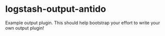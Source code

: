 # logstash-output-antido
Example output plugin. This should help bootstrap your effort to write your own output plugin!
